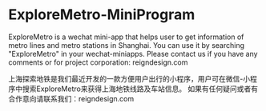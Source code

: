 # ExploreMetro-MiniProgram

ExploreMetro is a wechat mini-app that helps user to get information of metro lines and metro stations in Shanghai.
You can use it by searching "ExploreMetro" in your wechat-miniapps.
Please contact us if you have any comments or for project corporation: reigndesign.com

上海探索地铁是我们最近开发的一款方便用户出行的小程序，用户可在微信-小程序中搜索ExploreMetro来获得上海地铁线路及车站信息。
如果有任何疑问或者有合作意向请联系我们：reigndesign.com
